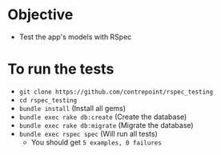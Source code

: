 # Objective
* Test the app's models with RSpec

# To run the tests
* `git clone https://github.com/contrepoint/rspec_testing`
* `cd rspec_testing`
* `bundle install` (Install all gems)
* `bundle exec rake db:create` (Create the database)
* `bundle exec rake db:migrate` (Migrate the database)
* `bundle exec rspec spec` (Will run all tests)
    * You should get `5 examples, 0 failures`

